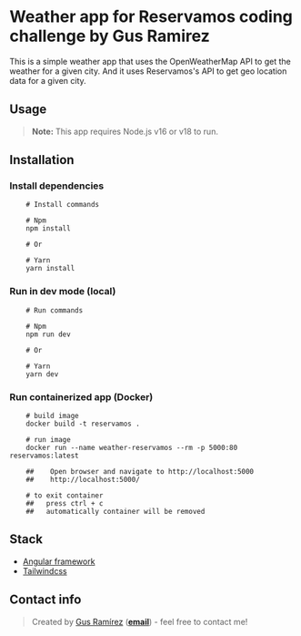 # Weather app for Reservamos coding challenge by Gus Ramirez

This is a simple weather app that uses the OpenWeatherMap API to get the weather for a given city.
And it uses Reservamos's API to get geo location data for a given city.

## Usage

> **Note:** This app requires Node.js v16 or v18 to run.

## Installation

### Install dependencies

```shell
    # Install commands

    # Npm
    npm install

    # Or

    # Yarn
    yarn install
```

### Run in dev mode (local)

```shell
    # Run commands

    # Npm
    npm run dev

    # Or

    # Yarn
    yarn dev
```

### Run containerized app (Docker)

```shell
    # build image
    docker build -t reservamos .

    # run image
    docker run --name weather-reservamos --rm -p 5000:80 reservamos:latest

    ##    Open browser and navigate to http://localhost:5000
    ##    http://localhost:5000/

    # to exit container
    ##   press ctrl + c
    ##   automatically container will be removed
```

## Stack

- [Angular framework](https://angular.io/)
- [Tailwindcss](https://tailwindcss.com/)

## Contact info

> Created by [Gus Ramírez](https://gusramirez.dev) ([**email**](mailto:g.ram.bt@hotmail.com)) - feel free to contact me!
